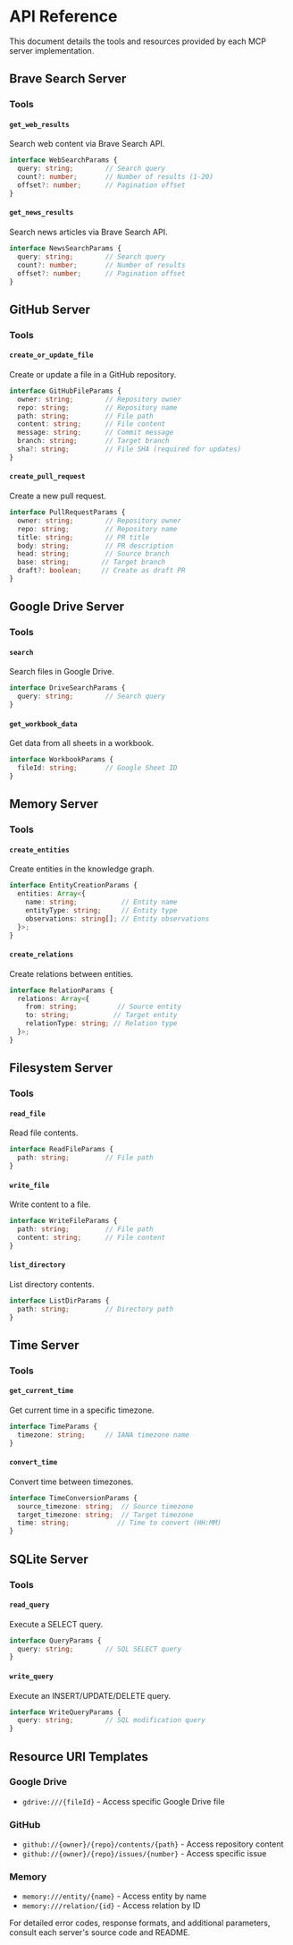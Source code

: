 # API Reference

This document details the tools and resources provided by each MCP server implementation.

## Brave Search Server

### Tools

#### `get_web_results`
Search web content via Brave Search API.

```typescript
interface WebSearchParams {
  query: string;        // Search query
  count?: number;       // Number of results (1-20)
  offset?: number;      // Pagination offset
}
```

#### `get_news_results`
Search news articles via Brave Search API.

```typescript
interface NewsSearchParams {
  query: string;        // Search query
  count?: number;       // Number of results
  offset?: number;      // Pagination offset
}
```

## GitHub Server

### Tools

#### `create_or_update_file`
Create or update a file in a GitHub repository.

```typescript
interface GitHubFileParams {
  owner: string;        // Repository owner
  repo: string;         // Repository name
  path: string;         // File path
  content: string;      // File content
  message: string;      // Commit message
  branch: string;       // Target branch
  sha?: string;         // File SHA (required for updates)
}
```

#### `create_pull_request`
Create a new pull request.

```typescript
interface PullRequestParams {
  owner: string;        // Repository owner
  repo: string;         // Repository name
  title: string;        // PR title
  body: string;         // PR description
  head: string;         // Source branch
  base: string;        // Target branch
  draft?: boolean;     // Create as draft PR
}
```

## Google Drive Server

### Tools

#### `search`
Search files in Google Drive.

```typescript
interface DriveSearchParams {
  query: string;        // Search query
}
```

#### `get_workbook_data`
Get data from all sheets in a workbook.

```typescript
interface WorkbookParams {
  fileId: string;       // Google Sheet ID
}
```

## Memory Server

### Tools

#### `create_entities`
Create entities in the knowledge graph.

```typescript
interface EntityCreationParams {
  entities: Array<{
    name: string;           // Entity name
    entityType: string;     // Entity type
    observations: string[]; // Entity observations
  }>;
}
```

#### `create_relations`
Create relations between entities.

```typescript
interface RelationParams {
  relations: Array<{
    from: string;          // Source entity
    to: string;           // Target entity
    relationType: string; // Relation type
  }>;
}
```

## Filesystem Server

### Tools

#### `read_file`
Read file contents.

```typescript
interface ReadFileParams {
  path: string;         // File path
}
```

#### `write_file`
Write content to a file.

```typescript
interface WriteFileParams {
  path: string;         // File path
  content: string;      // File content
}
```

#### `list_directory`
List directory contents.

```typescript
interface ListDirParams {
  path: string;         // Directory path
}
```

## Time Server

### Tools

#### `get_current_time`
Get current time in a specific timezone.

```typescript
interface TimeParams {
  timezone: string;     // IANA timezone name
}
```

#### `convert_time`
Convert time between timezones.

```typescript
interface TimeConversionParams {
  source_timezone: string;  // Source timezone
  target_timezone: string;  // Target timezone
  time: string;            // Time to convert (HH:MM)
}
```

## SQLite Server

### Tools

#### `read_query`
Execute a SELECT query.

```typescript
interface QueryParams {
  query: string;        // SQL SELECT query
}
```

#### `write_query`
Execute an INSERT/UPDATE/DELETE query.

```typescript
interface WriteQueryParams {
  query: string;        // SQL modification query
}
```

## Resource URI Templates

### Google Drive
- `gdrive:///{fileId}` - Access specific Google Drive file

### GitHub
- `github://{owner}/{repo}/contents/{path}` - Access repository content
- `github://{owner}/{repo}/issues/{number}` - Access specific issue

### Memory
- `memory:///entity/{name}` - Access entity by name
- `memory:///relation/{id}` - Access relation by ID

For detailed error codes, response formats, and additional parameters, consult each server's source code and README.
